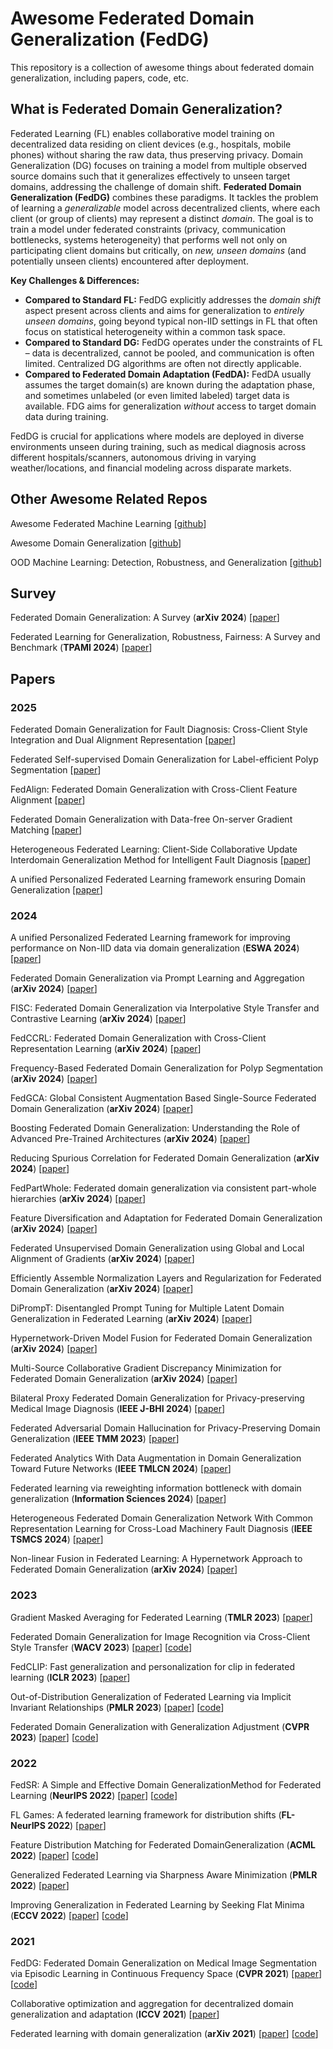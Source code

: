 # Awesome Federated Domain Generalization (FedDG)

This repository is a collection of awesome things about federated domain generalization, including papers, code, etc.

## What is Federated Domain Generalization?

Federated Learning (FL) enables collaborative model training on decentralized data residing on client devices (e.g., hospitals, mobile phones) without sharing the raw data, thus preserving privacy. Domain Generalization (DG) focuses on training a model from multiple observed source domains such that it generalizes effectively to unseen target domains, addressing the challenge of domain shift. **Federated Domain Generalization (FedDG)** combines these paradigms. It tackles the problem of learning a *generalizable* model across decentralized clients, where each client (or group of clients) may represent a distinct *domain*. The goal is to train a model under federated constraints (privacy, communication bottlenecks, systems heterogeneity) that performs well not only on participating client domains but critically, on *new, unseen domains* (and potentially unseen clients) encountered after deployment.

**Key Challenges & Differences:**
* **Compared to Standard FL:** FedDG explicitly addresses the *domain shift* aspect present across clients and aims for generalization to *entirely unseen domains*, going beyond typical non-IID settings in FL that often focus on statistical heterogeneity within a common task space.
* **Compared to Standard DG:** FedDG operates under the constraints of FL – data is decentralized, cannot be pooled, and communication is often limited. Centralized DG algorithms are often not directly applicable.
* **Compared to Federated Domain Adaptation (FedDA):** FedDA usually assumes the target domain(s) are known during the adaptation phase, and sometimes unlabeled (or even limited labeled) target data is available. FDG aims for generalization *without* access to target domain data during training.

FedDG is crucial for applications where models are deployed in diverse environments unseen during training, such as medical diagnosis across different hospitals/scanners, autonomous driving in varying weather/locations, and financial modeling across disparate markets.

## Other Awesome Related Repos

Awesome Federated Machine Learning [[github](https://github.com/innovation-cat/Awesome-Federated-Machine-Learning)]

Awesome Domain Generalization [[github](https://github.com/junkunyuan/Awesome-Domain-Generalization)]

OOD Machine Learning: Detection, Robustness, and Generalization [[github](https://github.com/huytransformer/Awesome-Out-Of-Distribution-Detection)]

## Survey

Federated Domain Generalization: A Survey (**arXiv 2024**)  [[paper](https://arxiv.org/abs/2306.01334)]

Federated Learning for Generalization, Robustness, Fairness: A Survey and Benchmark (**TPAMI 2024**) [[paper](https://arxiv.org/abs/2311.06750)]

## Papers

### 2025

Federated Domain Generalization for Fault Diagnosis: Cross-Client Style Integration and Dual Alignment Representation [[paper](https://ieeexplore.ieee.org/document/10926881)]

Federated Self-supervised Domain Generalization for Label-efficient Polyp Segmentation [[paper](https://arxiv.org/abs/2502.07951)]

FedAlign: Federated Domain Generalization with Cross-Client Feature Alignment [[paper](https://arxiv.org/abs/2501.15486)]

Federated Domain Generalization with Data-free On-server Gradient Matching [[paper](https://arxiv.org/abs/2501.14653)]

Heterogeneous Federated Learning: Client-Side Collaborative Update Interdomain Generalization Method for Intelligent Fault Diagnosis [[paper](https://ieeexplore.ieee.org/document/10742072/)]

A unified Personalized Federated Learning framework ensuring Domain Generalization [[paper](https://www.sciencedirect.com/science/article/abs/pii/S0957417424025673?via%3Dihub)]

### 2024

A unified Personalized Federated Learning framework for improving performance on Non-IID data via domain generalization (**ESWA 2024**) [[paper](https://doi.org/10.1016/j.eswa.2024.125700)]

Federated Domain Generalization via Prompt Learning and Aggregation (**arXiv 2024**) [[paper](https://arxiv.org/pdf/2411.10063)]

FISC: Federated Domain Generalization via Interpolative Style Transfer and Contrastive Learning (**arXiv 2024**) [[paper](https://arxiv.org/abs/2410.22622)]

FedCCRL: Federated Domain Generalization with Cross-Client Representation Learning (**arXiv 2024**) [[paper](https://arxiv.org/abs/2410.11267)]

Frequency-Based Federated Domain Generalization for Polyp Segmentation (**arXiv 2024**) [[paper](https://arxiv.org/abs/2410.02044)]

FedGCA: Global Consistent Augmentation Based Single-Source Federated Domain Generalization (**arXiv 2024**) [[paper](https://arxiv.org/abs/2409.14671)]

Boosting Federated Domain Generalization: Understanding the Role of Advanced Pre-Trained Architectures (**arXiv 2024**) [[paper](https://arxiv.org/abs/2409.13527)]

Reducing Spurious Correlation for Federated Domain Generalization (**arXiv 2024**) [[paper](https://arxiv.org/abs/2407.19174)]

FedPartWhole: Federated domain generalization via consistent part-whole hierarchies (**arXiv 2024**) [[paper](https://arxiv.org/abs/2407.14792)]

Feature Diversification and Adaptation for Federated Domain Generalization (**arXiv 2024**) [[paper](https://arxiv.org/abs/2407.08245)]

Federated Unsupervised Domain Generalization using Global and Local Alignment of Gradients (**arXiv 2024**) [[paper](https://arxiv.org/abs/2405.16304)]

Efficiently Assemble Normalization Layers and Regularization for Federated Domain Generalization (**arXiv 2024**) [[paper](https://arxiv.org/abs/2403.15605)]

DiPrompT: Disentangled Prompt Tuning for Multiple Latent Domain Generalization in Federated Learning (**arXiv 2024**) [[paper](https://arxiv.org/abs/2403.08506)]

Hypernetwork-Driven Model Fusion for Federated Domain Generalization (**arXiv 2024**) [[paper](https://arxiv.org/abs/2402.06974)]

Multi-Source Collaborative Gradient Discrepancy Minimization for Federated Domain Generalization (**arXiv 2024**) [[paper](https://arxiv.org/abs/2401.10272)]

Bilateral Proxy Federated Domain Generalization for Privacy-preserving Medical Image Diagnosis (**IEEE J-BHI 2024**) [[paper](https://doi.org/10.1109/JBHI.2024.3456440)]

Federated Adversarial Domain Hallucination for Privacy-Preserving Domain Generalization (**IEEE TMM 2023**) [[paper](https://doi.org/10.1109/tmm.2023.3257566)]

Federated Analytics With Data Augmentation in Domain Generalization Toward Future Networks (**IEEE TMLCN 2024**) [[paper](https://doi.org/10.1109/TMLCN.2024.3393892)]

Federated learning via reweighting information bottleneck with domain generalization (**Information Sciences 2024**) [[paper](https://doi.org/10.1016/j.ins.2024.120825)]

Heterogeneous Federated Domain Generalization Network With Common Representation Learning for Cross-Load Machinery Fault Diagnosis (**IEEE TSMCS 2024**) [[paper](https://doi.org/10.1109/TSMC.2024.3408058)]

Non-linear Fusion in Federated Learning: A Hypernetwork Approach to Federated Domain Generalization (**arXiv 2024**) [[paper](https://arxiv.org/abs/2402.06974)]

### 2023

Gradient Masked Averaging for Federated Learning (**TMLR 2023**) [[paper](https://openreview.net/forum?id=REAyrhRYAo)]

Federated Domain Generalization for Image Recognition via Cross-Client Style Transfer (**WACV 2023**) [[paper](https://openaccess.thecvf.com/content/WACV2023/papers/Chen_Federated_Domain_Generalization_for_Image_Recognition_via_Cross-Client_Style_Transfer_WACV_2023_paper.pdf)] [[code](https://github.com/JeremyCJM/CCST)]

FedCLIP: Fast generalization and personalization for clip in federated learning (**ICLR 2023**) [[paper](https://openreview.net/pdf?id=wgO-OK0_CQ)]

Out-of-Distribution Generalization of Federated Learning via Implicit Invariant Relationships (**PMLR 2023**) [[paper](https://proceedings.mlr.press/v202/guo23b/guo23b.pdf)] [[code](https://github.com/YamingGuo98/FedIIR)]

Federated Domain Generalization with Generalization Adjustment (**CVPR 2023**) [[paper](https://openaccess.thecvf.com/content/CVPR2023/papers/Zhang_Federated_Domain_Generalization_With_Generalization_Adjustment_CVPR_2023_paper.pdf)] [[code](https://github.com/MediaBrain-SJTU/FedDG-GA)]

### 2022

FedSR: A Simple and Effective Domain GeneralizationMethod for Federated Learning (**NeurIPS 2022**) [[paper](https://proceedings.neurips.cc/paper_files/paper/2022/file/fd946a6c99541fddc3d64a3ea39a1bc2-Paper-Conference.pdf)] [[code](https://github.com/atuannguyen/FedSR)]

FL Games: A federated learning framework for distribution shifts (**FL-NeurIPS 2022**) [[paper](https://arxiv.org/pdf/2205.11101)] 

Feature Distribution Matching for Federated DomainGeneralization (**ACML 2022**) [[paper](https://proceedings.mlr.press/v189/sun23a/sun23a.pdf)] [[code](https://github.com/yuweisunn/federated-knowledge-alignment)]

Generalized Federated Learning via Sharpness Aware Minimization (**PMLR 2022**) [[paper](https://proceedings.mlr.press/v162/qu22a/qu22a.pdf)]

Improving Generalization in Federated Learning by Seeking Flat Minima (**ECCV 2022**) [[paper](https://www.ecva.net/papers/eccv_2022/papers_ECCV/papers/136830636.pdf)] [[code](https://github.com/debcaldarola/fedsam)]

### 2021

FedDG: Federated Domain Generalization on Medical Image Segmentation via Episodic Learning in Continuous Frequency Space (**CVPR 2021**) [[paper](https://openaccess.thecvf.com/content/CVPR2021/papers/Liu_FedDG_Federated_Domain_Generalization_on_Medical_Image_Segmentation_via_Episodic_CVPR_2021_paper.pdf)] [[code](https://github.com/liuquande/FedDG-ELCFS)]

Collaborative optimization and aggregation for decentralized domain generalization and adaptation (**ICCV 2021**) [[paper](https://openaccess.thecvf.com/content/ICCV2021/papers/Wu_Collaborative_Optimization_and_Aggregation_for_Decentralized_Domain_Generalization_and_Adaptation_ICCV_2021_paper.pdf)]

Federated learning with domain generalization (**arXiv 2021**) [[paper](https://arxiv.org/pdf/2111.10487)] [[code](https://github.com/Haoxiang-Wang/FedADG)]
